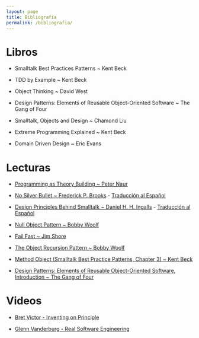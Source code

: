 ```yaml
---
layout: page
title: Bibliografía
permalink: /bibliografia/
---
```


# Libros

- Smalltalk Best Practices Patterns ~ Kent Beck

- TDD by Example ~ Kent Beck

- Object Thinking ~ David West

- Design Patterns: Elements of Reusable Object-Oriented Software ~ The Gang of Four

- Smalltalk, Objects and Design ~ Chamond Liu

- Extreme Programming Explained ~ Kent Beck

- Domain Driven Design ~ Eric Evans

# Lecturas

- [Programming as Theory Building ~ Peter Naur](programming-as-theory-building.pdf)

- [No Silver Bullet ~ Frederick P. Brooks](no-silver-bullet.pdf) - [Traducción al Español](https://gist.github.com/esparta/582e43af7b803e0aaf69)

- [Design Principles Behind Smalltalk ~ Daniel H. H. Ingalls](https://www.cs.virginia.edu/~evans/cs655/readings/smalltalk.html) - [Traducción al Español](https://drive.google.com/file/d/1O6eT8gYyoJQzi09K8nqp22vkR8wfNKWH/view)

- [Null Object Pattern ~ Bobby Woolf](null-object-pattern.pdf)

- [Fail Fast ~ Jim Shore](fail-fast.pdf)

- [The Object Recursion Pattern ~ Bobby Woolf](object-recursion-pattern.pdf)

- [Method Object (Smalltalk Best Practice Patterns, Chapter 3) ~ Kent Beck](method-object.pdf)

- [Design Patterns: Elements of Reusable Object-Oriented Software, Introduction ~ The Gang of Four](intro-design-patterns.pdf)

# Videos

- [Bret Victor - Inventing on Principle](https://vimeo.com/36579366)

- [Glenn Vanderburg - Real Software Engineering](https://www.youtube.com/watch?v=NP9AIUT9nos)
